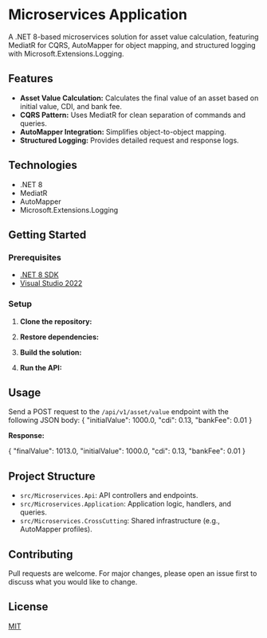 # Microservices Application

A .NET 8-based microservices solution for asset value calculation, featuring MediatR for CQRS, AutoMapper for object mapping, and structured logging with Microsoft.Extensions.Logging.

## Features

- **Asset Value Calculation:** Calculates the final value of an asset based on initial value, CDI, and bank fee.
- **CQRS Pattern:** Uses MediatR for clean separation of commands and queries.
- **AutoMapper Integration:** Simplifies object-to-object mapping.
- **Structured Logging:** Provides detailed request and response logs.

## Technologies

- .NET 8
- MediatR
- AutoMapper
- Microsoft.Extensions.Logging

## Getting Started

### Prerequisites

- [.NET 8 SDK](https://dotnet.microsoft.com/download/dotnet/8.0)
- [Visual Studio 2022](https://visualstudio.microsoft.com/vs/)

### Setup

1. **Clone the repository:**
   

2. **Restore dependencies:**


3. **Build the solution:**
   

4. **Run the API:**
   

## Usage

Send a POST request to the `/api/v1/asset/value` endpoint with the following JSON body: { "initialValue": 1000.0, "cdi": 0.13, "bankFee": 0.01 }


**Response:**

{ "finalValue": 1013.0, "initialValue": 1000.0, "cdi": 0.13, "bankFee": 0.01 }   

## Project Structure

- `src/Microservices.Api`: API controllers and endpoints.
- `src/Microservices.Application`: Application logic, handlers, and queries.
- `src/Microservices.CrossCutting`: Shared infrastructure (e.g., AutoMapper profiles).

## Contributing

Pull requests are welcome. For major changes, please open an issue first to discuss what you would like to change.

## License

[MIT](LICENSE)
   